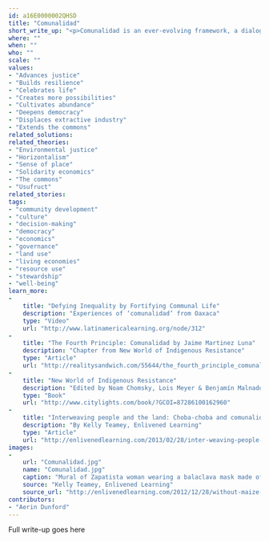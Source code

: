 ```yaml
---
id: a16E0000002QHSD
title: "Comunalidad"
short_write_up: "<p>Comunalidad is an ever-evolving framework, a dialogue between the lived experience of pueblos in Mesoamerica and indigenous anthropologists naming and describing this worldview and perspective. The theory centers around four pillars of communal life: communal authority and governance via the popular assembly; communal territory, or land held in common; communal celebration, or feast days; and communal work for the benefit of the whole. For activists today, living models of self-governing community are potentially valuable, as well as paradoxical and sometimes difficult to imagine applied in Western contexts of the Global North. Given that comunalidad is deeply woven into place itself, uprooting the theory without this grounded connection poses serious challenges.</p>"
where: ""
when: ""
who: ""
scale: ""
values:
- "Advances justice"
- "Builds resilience"
- "Celebrates life"
- "Creates more possibilities"
- "Cultivates abundance"
- "Deepens democracy"
- "Displaces extractive industry"
- "Extends the commons"
related_solutions:
related_theories:
- "Environmental justice"
- "Horizontalism"
- "Sense of place"
- "Solidarity economics"
- "The commons"
- "Usufruct"
related_stories:
tags:
- "community development"
- "culture"
- "decision-making"
- "democracy"
- "economics"
- "governance"
- "land use"
- "living economies"
- "resource use"
- "stewardship"
- "well-being"
learn_more:
-
    title: "Defying Inequality by Fortifying Communal Life"
    description: "Experiences of ‘comunalidad’ from Oaxaca"
    type: "Video"
    url: "http://www.latinamericalearning.org/node/312"
-
    title: "The Fourth Principle: Comunalidad by Jaime Martinez Luna"
    description: "Chapter from New World of Indigenous Resistance"
    type: "Article"
    url: "http://realitysandwich.com/55644/the_fourth_principle_comunalidad/"
-
    title: "New World of Indigenous Resistance"
    description: "Edited by Noam Chomsky, Lois Meyer & Benjamín Malnador"
    type: "Book"
    url: "http://www.citylights.com/book/?GCOI=87286100162960"
-
    title: "Interweaving people and the land: Choba-choba and comunalidad"
    description: "By Kelly Teamey, Enlivened Learning"
    type: "Article"
    url: "http://enlivenedlearning.com/2013/02/28/inter-weaving-people-and-the-land-choba-choba-and-comunalidad/"
images:
-
    url: "Comunalidad.jpg"
    name: "Comunalidad.jpg"
    caption: "Mural of Zapatista woman wearing a balaclava mask made of maize, Oventic, Zapatista Caracole."
    source: "Kelly Teamey, Enlivened Learning"
    source_url: "http://enlivenedlearning.com/2012/12/28/without-maize-there-is-no-country-part-2-milpa-cosmovision-and-food-sovereignty/"
contributors:
- "Aerin Dunford"
---
```

Full write-up goes here
